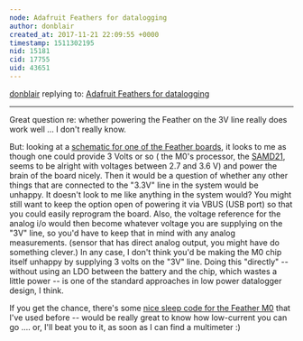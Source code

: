 ```yaml
---
node: Adafruit Feathers for datalogging
author: donblair
created_at: 2017-11-21 22:09:55 +0000
timestamp: 1511302195
nid: 15181
cid: 17755
uid: 43651
---
```




[donblair](../profile/donblair) replying to: [Adafruit Feathers for datalogging](../notes/cfastie/11-14-2017/adafruit-feathers-for-datalogging)

----
Great question re: whether powering the Feather on the 3V line really does work well ... I don't really know.

But: looking at a [schematic for one of the Feather boards](https://cdn-learn.adafruit.com/assets/assets/000/028/801/original/adafruit_products_M0SCHEM.png?1448656357), it looks to me as though one could provide 3 Volts or so ( the M0's processor, the [SAMD21](http://www.atmel.com/products/microcontrollers/arm/sam-d.aspx#samd21), seems to be alright with voltages between 2.7 and 3.6 V) and power the brain of the board nicely.  Then it would be a question of whether any other things that are connected to the "3.3V" line in the system would be unhappy.  It doesn't look to me like anything in the system would?  You might still want to keep the option open of powering it via VBUS (USB port) so that you could easily reprogram the board.  Also, the voltage reference for the analog i/o would then become whatever voltage you are supplying on the "3V" line, so you'd have to keep that in mind with any analog measurements.  (sensor that has direct analog output, you might have do something clever.)   In any case, I don't think you'd be making the M0 chip itself unhappy by supplying 3 volts on the "3V" line.  Doing this "directly" -- without using an LDO between the battery and the chip, which wastes a little power -- is one of the standard approaches in low power datalogger design, I think.  

If you get the chance, there's some [nice sleep code for the Feather M0](https://github.com/cavemoa/Feather-M0-Adalogger) that I've used before -- would be really great to know how low-current you can go .... or, I'll beat you to it, as soon as I can find a multimeter :)